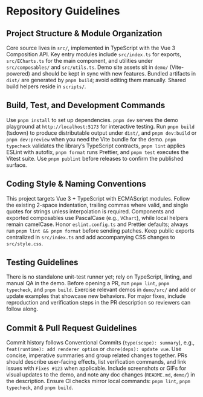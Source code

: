 # Repository Guidelines

## Project Structure & Module Organization

Core source lives in `src/`, implemented in TypeScript with the Vue 3 Composition API. Key entry modules include `src/index.ts` for exports, `src/ECharts.ts` for the main component, and utilities under `src/composables/` and `src/utils.ts`. Demo site assets sit in `demo/` (Vite-powered) and should be kept in sync with new features. Bundled artifacts in `dist/` are generated by `pnpm build`; avoid editing them manually. Shared build helpers reside in `scripts/`.

## Build, Test, and Development Commands

Use `pnpm install` to set up dependencies. `pnpm dev` serves the demo playground at `http://localhost:5173` for interactive testing. Run `pnpm build` (tsdown) to produce distributable output under `dist/`, and `pnpm dev:build` or `pnpm dev:preview` when you need the Vite bundle for the demo. `pnpm typecheck` validates the library’s TypeScript contracts, `pnpm lint` applies ESLint with autofix, `pnpm format` runs Prettier, and `pnpm test` executes the Vitest suite. Use `pnpm publint` before releases to confirm the published surface.

## Coding Style & Naming Conventions

This project targets Vue 3 + TypeScript with ECMAScript modules. Follow the existing 2-space indentation, trailing commas where valid, and single quotes for strings unless interpolation is required. Components and exported composables use PascalCase (e.g., `VChart`), while local helpers remain camelCase. Honor `eslint.config.ts` and Prettier defaults; always run `pnpm lint && pnpm format` before sending patches. Keep public exports centralized in `src/index.ts` and add accompanying CSS changes to `src/style.css`.

## Testing Guidelines

There is no standalone unit-test runner yet; rely on TypeScript, linting, and manual QA in the demo. Before opening a PR, run `pnpm lint`, `pnpm typecheck`, and `pnpm build`. Exercise relevant demos in `demo/src/` and add or update examples that showcase new behaviors. For major fixes, include reproduction and verification steps in the PR description so reviewers can follow along.

## Commit & Pull Request Guidelines

Commit history follows Conventional Commits (`type(scope): summary`), e.g., `feat(runtime): add renderer option` or `chore(deps): update vue`. Use concise, imperative summaries and group related changes together. PRs should describe user-facing effects, list verification commands, and link issues with `Fixes #123` when applicable. Include screenshots or GIFs for visual updates to the demo, and note any doc changes (`README.md`, `demo/`) in the description. Ensure CI checks mirror local commands: `pnpm lint`, `pnpm typecheck`, and `pnpm build`.
